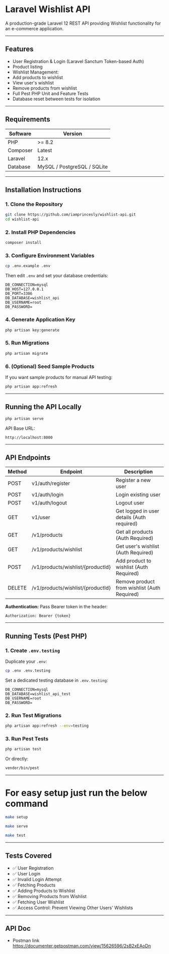 
# Laravel Wishlist API

A production-grade Laravel 12 REST API providing Wishlist functionality for an e-commerce application.

---

## Features

- User Registration & Login (Laravel Sanctum Token-based Auth)
- Product listing
- Wishlist Management:
- Add products to wishlist
- View user's wishlist
- Remove products from wishlist
- Full Pest PHP Unit and Feature Tests
- Database reset between tests for isolation

---

## Requirements

| Software           | Version                     |
| ------------------ | --------------------------- |
| PHP                | >= 8.2                      |
| Composer           | Latest                      |
| Laravel            | 12.x                        |
| Database           | MySQL / PostgreSQL / SQLite |

---

## Installation Instructions

### 1. Clone the Repository

```bash
git clone https://github.com/iamprincesly/wishlist-api.git
cd wishlist-api
```

### 2. Install PHP Dependencies

```bash
composer install
```

### 3. Configure Environment Variables

```bash
cp .env.example .env
```

Then edit `.env` and set your database credentials:

```
DB_CONNECTION=mysql
DB_HOST=127.0.0.1
DB_PORT=3306
DB_DATABASE=wishlist_api
DB_USERNAME=root
DB_PASSWORD=
```

### 4. Generate Application Key

```bash
php artisan key:generate
```

### 5. Run Migrations

```bash
php artisan migrate
```

### 6. (Optional) Seed Sample Products

If you want sample products for manual API testing:

```bash
php artisan app:refresh
```

---

## Running the API Locally

```bash
php artisan serve
```

API Base URL:

```
http://localhost:8000
```

---

## API Endpoints

| Method | Endpoint                  | Description                                  |
| ------ | ------------------------- | -------------------------------------------- |
| POST   | v1/auth/register            | Register a new user                          |
| POST   | v1/auth/login                | Login existing user                          |
| POST   | v1/auth/logout                | Logout user                          |
| GET   | v1/user                | Get logged in user details (Auth required)                          |
| GET    | /v1/products             | Get all products (Auth Required)             |
| GET    | /v1/products/wishlist             | Get user's wishlist (Auth Required)          |
| POST   | /v1/products/wishlist/{productId}             | Add product to wishlist (Auth Required)      |
| DELETE | /v1/products/wishlist/{productId} | Remove product from wishlist (Auth Required) |

**Authentication:** Pass Bearer token in the header:

```
Authorization: Bearer {token}
```

---

## Running Tests (Pest PHP)

### 1. Create `.env.testing`

Duplicate your `.env`:

```bash
cp .env .env.testing
```

Set a dedicated testing database in `.env.testing`:

```
DB_CONNECTION=mysql
DB_DATABASE=wishlist_api_test
DB_USERNAME=root
DB_PASSWORD=
```

### 2. Run Test Migrations

```bash
php artisan app:refresh --env=testing
```

### 3. Run Pest Tests

```bash
php artisan test
```

Or directly:

```bash
vendor/bin/pest
```

---

# For easy setup just run the below command
```bash
make setup
```

```bash
make serve
```

```bash
make test
```

---

## Tests Covered

- ✅ User Registration
- ✅ User Login
- ✅ Invalid Login Attempt
- ✅ Fetching Products
- ✅ Adding Products to Wishlist
- ✅ Removing Products from Wishlist
- ✅ Fetching User Wishlist
- ✅ Access Control: Prevent Viewing Other Users' Wishlists

---

## API Doc

- Postman link https://documenter.getpostman.com/view/15626596/2sB2xEAoDn
